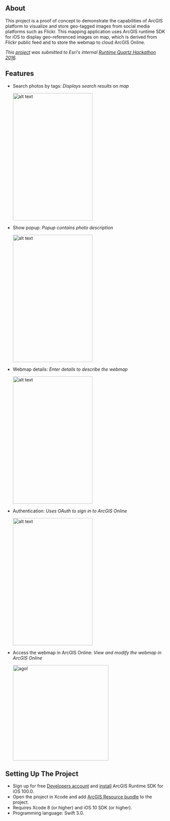 
## About

This project is a proof of concept to demonstrate the capabilities of ArcGIS platform to visualize and store geo-tagged images from social media platforms such as Flickr. This mapping application uses ArcGIS runtime SDK for iOS to display geo-referenced images on map, which is derived from Flickr public feed and to store the webmap to cloud ArcGIS Online.

*This [project](https://devpost.com/software/map-your-photos) was submitted to Esri's internal [Runtime Quartz Hackathon 2016](https://blogs.esri.com/esri/arcgis/2017/01/06/runtime-quartz-hackathon-results/).*

## Features
* Search photos by tags: *Displays search results on map*

  <img src="https://cloud.githubusercontent.com/assets/8196343/23489379/e3adae46-fea6-11e6-9eb6-4c6b7444fda2.png" alt="alt text" width="250" height="400">

* Show popup: *Popup contains photo description*

  <img src="https://cloud.githubusercontent.com/assets/8196343/23489403/0567b752-fea7-11e6-8d64-11fe1c102e90.png" alt="alt text" width="250" height="400">

* Webmap details: *Enter details to describe the webmap*

  <img src="https://cloud.githubusercontent.com/assets/8196343/23489455/4ecdfea6-fea7-11e6-8c92-4bc20488b94f.png" alt="alt text" width="250" height="400">

* Authentication: *Uses OAuth to sign in to ArcGIS Online*

  <img src="https://cloud.githubusercontent.com/assets/8196343/23490723/ed1708ee-feae-11e6-96d9-74843d608b9f.png" alt="alt text" width="250" height="400">

* Access the webmap in ArcGIS Online: *View and modify the webmap in ArcGIS Online*

  <img width="300" alt="agol" src="https://cloud.githubusercontent.com/assets/8196343/23489500/9b5a02a6-fea7-11e6-9caf-8a1e4b272253.png">

## Setting Up The Project

* Sign up for free [Developers account](https://developers.arcgis.com/sign-in/) and [install](https://developers.arcgis.com/ios/latest/swift/guide/install.htm) ArcGIS Runtime SDK for iOS 100.0.
* Open the project in Xcode and add [ArcGIS Resource bundle](https://developers.arcgis.com/ios/latest/swift/guide/install.htm#ESRI_SECTION2_0A8B5D37BCC649448D1A771ECBAE101A) to the project.
* Requires Xcode 8 (or higher) and iOS 10 SDK (or higher).
* Programming language: Swift 3.0.
